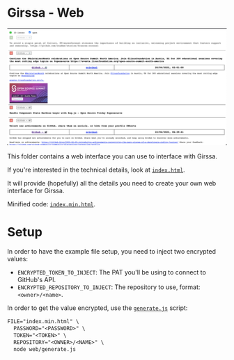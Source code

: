 # Girssa - Web

![Demo](./demo.png)

This folder contains a web interface you can use to interface with Girssa.

If you're interested in the technical details, look at [`index.html`](./index.html).

It will provide (hopefully) all the details you need to create your own web interface for Girssa.

Minified code: [`index.min.html`](./index.min.html).

# Setup

In order to have the example file setup, you need to inject two encrypted values:

- `ENCRYPTED_TOKEN_TO_INJECT`: The PAT you'll be using to connect to GitHub's API.
- `ENCRYPTED_REPOSITORY_TO_INJECT`: The repository to use, format: `<owner>/<name>`.

In order to get the value encrypted, use the [`generate.js`](./generate.js) script:

```shell
FILE="index.min.html" \
  PASSWORD="<PASSWORD>" \
  TOKEN="<TOKEN>" \
  REPOSITORY="<OWNER>/<NAME>" \
  node web/generate.js
```
